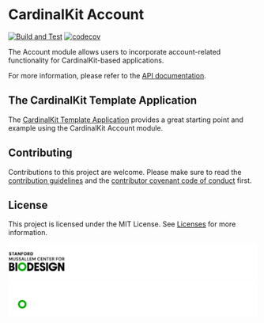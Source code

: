 <!--

This source file is part of the CardinalKit open-source project.

SPDX-FileCopyrightText: 2022 Stanford University and the project authors (see CONTRIBUTORS.md)

SPDX-License-Identifier: MIT
  
-->

# CardinalKit Account

[![Build and Test](https://github.com/StanfordBDHG/CardinalKitAccount/actions/workflows/build-and-test.yml/badge.svg)](https://github.com/StanfordBDHG/CardinalKitAccount/actions/workflows/build-and-test.yml)
[![codecov](https://codecov.io/gh/StanfordBDHG/CardinalKitAccount/branch/main/graph/badge.svg?token=IAfXOmGenQ)](https://codecov.io/gh/StanfordBDHG/CardinalKitAccount)

The Account module allows users to incorporate account-related functionality for CardinalKit-based applications.

For more information, please refer to the [API documentation](https://swiftpackageindex.com/StanfordBDHG/CardinalKitAccount/documentation).


## The CardinalKit Template Application

The [CardinalKit Template Application](https://github.com/StanfordBDHG/CardinalKitTemplateApplication) provides a great starting point and example using the CardinalKit Account module.


## Contributing

Contributions to this project are welcome. Please make sure to read the [contribution guidelines](https://github.com/StanfordBDHG/.github/blob/main/CONTRIBUTING.md) and the [contributor covenant code of conduct](https://github.com/StanfordBDHG/.github/blob/main/CODE_OF_CONDUCT.md) first.


## License

This project is licensed under the MIT License. See [Licenses](https://github.com/StanfordBDHG/CardinalKitAccount/tree/main/LICENSES) for more information.

![Stanford Byers Center for Biodesign Logo](https://raw.githubusercontent.com/StanfordBDHG/.github/main/assets/biodesign-footer-light.png#gh-light-mode-only)
![Stanford Byers Center for Biodesign Logo](https://raw.githubusercontent.com/StanfordBDHG/.github/main/assets/biodesign-footer-dark.png#gh-dark-mode-only)
